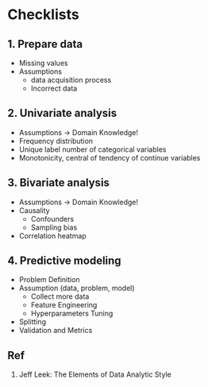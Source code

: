 # Checklists
## 1. Prepare data
- Missing values
- Assumptions 
  - data acquisition process
  - Incorrect data
## 2. Univariate analysis
- Assumptions -> Domain Knowledge!
- Frequency distribution
- Unique label number of categorical variables
- Monotonicity, central of tendency of continue variables
## 3. Bivariate analysis
- Assumptions -> Domain Knowledge!
- Causality
  - Confounders
  - Sampling bias
- Correlation heatmap
## 4. Predictive modeling
- Problem Definition
- Assumption (data, problem, model)
  - Collect more data
  - Feature Engineering
  - Hyperparameters Tuning
- Splitting
- Validation and Metrics

## Ref
1. Jeff Leek: The Elements of Data Analytic Style



